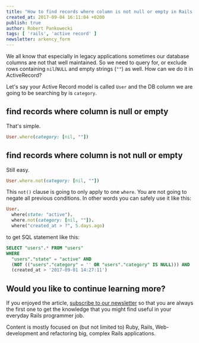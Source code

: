```yaml
---
title: "How to find records where column is not null or empty in Rails 4 or 5"
created_at: 2017-09-04 16:11:04 +0200
publish: true
author: Robert Pankowecki
tags: [ 'rails', 'active record' ]
newsletter: arkency_form
---
```


We all know that especially in legacy applications sometimes our database columns are not that well maintained. So we need to query for, or exclude rows containing `nil`/`NULL` and empty strings (`""`) as well. How can we do it in ActiveRecord?

<!-- more -->

Let's say your Active Record model is called `User` and the DB column we are going to be searching by is `category`.

## find records where column is null or empty

That's simple.

```ruby
User.where(category: [nil, ""])
```

## find records where column is not null or empty

Still easy.

```ruby
User.where.not(category: [nil, ""])
```

This `not()` clause is going to only apply to one `where`. You are not going to negate all previous conditions. In other words you can safely use it like this:

```ruby
User.
  where(state: "active").
  where.not(category: [nil, ""]).
  where("created_at > ?", 5.days.ago)
```

to get SQL statement like this:

```sql
SELECT "users".* FROM "users"
WHERE
  "users"."state" = "active" AND
  (NOT (("users"."category" = '' OR "users"."category" IS NULL))) AND
  (created_at > '2017-09-01 14:27:11')
```

## Would you like to continue learning more?

If you enjoyed the article, [subscribe to our newsletter](http://arkency.com/newsletter) so that you are always the first one to get the knowledge that you might find useful in your
everyday Rails programmer job.

Content is mostly focused on (but not limited to) Ruby, Rails, Web-development and refactoring big, complex Rails applications.
